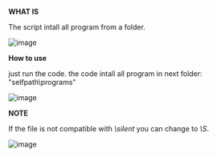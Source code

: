 
**WHAT IS**

The script intall all program from a folder.

![image](https://github.com/user-attachments/assets/f7786aed-94a1-424a-a9a2-38fbc82d723f)

**How to use**

just run the code.
the code intall all program in next folder: "selfpath\programs"

![image](https://github.com/user-attachments/assets/b7126977-dce8-4e47-a6e7-b7d2e57ba94a)

**NOTE**

If the file is not compatible with *\silent* you can change to *\S*.

![image](https://github.com/user-attachments/assets/44fd4146-136f-481c-b7eb-417764a0e65d)
